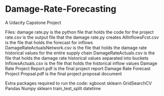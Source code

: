 # Damage-Rate-Forecasting
A Udacity Capstone Project

Files:
damage rate.py is the python file that holds the code for the project
rate.csv is the output file that the damage rate.py creates
AllInflowsFcst.csv is the file that holds the forecast for inflows
DamageRateActualsNetwork.csv is the file that holds the damage rate historical values for the entire supply chain
DamageRateActuals.csv is the file that holds the damage rate historical values separated into buckets
InflowsActuals.csv is the file that holds the historical inflow values 
Damage Rate Project Report.pdf is the final project report 
Damage Rate Forecast Project Propsal.pdf is the final project proposal document

Extra packages required to run the code:
xgboost
sklearn GridSearchCV
Pandas
Numpy
sklearn train_test_split
datetime

